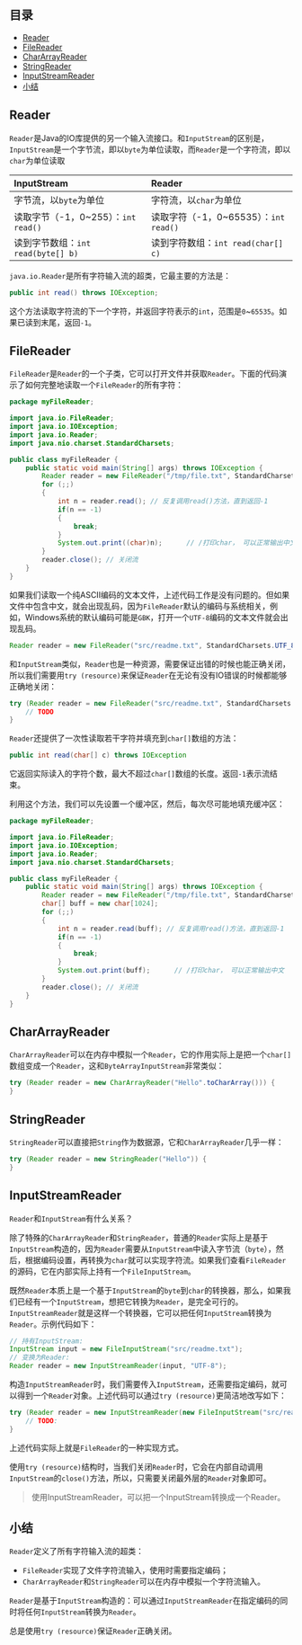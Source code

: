 ## 目录

- [Reader](#Reader)
- [FileReader](#FileReader)
- [CharArrayReader](#CharArrayReader)
- [StringReader](#StringReader)
- [InputStreamReader](#InputStreamReader)
- [小结](#小结)



## Reader

`Reader`是Java的IO库提供的另一个输入流接口。和`InputStream`的区别是，`InputStream`是一个字节流，即以`byte`为单位读取，而`Reader`是一个字符流，即以`char`为单位读取



| InputStream                         | Reader                                |
| :---------------------------------- | :------------------------------------ |
| 字节流，以`byte`为单位              | 字符流，以`char`为单位                |
| 读取字节（-1，0~255）：`int read()` | 读取字符（-1，0~65535）：`int read()` |
| 读到字节数组：`int read(byte[] b)`  | 读到字符数组：`int read(char[] c)`    |

`java.io.Reader`是所有字符输入流的超类，它最主要的方法是：

```java
public int read() throws IOException;
```

这个方法读取字符流的下一个字符，并返回字符表示的`int`，范围是`0`~`65535`。如果已读到末尾，返回`-1`。



## FileReader

`FileReader`是`Reader`的一个子类，它可以打开文件并获取`Reader`。下面的代码演示了如何完整地读取一个`FileReader`的所有字符：

```java
package myFileReader;

import java.io.FileReader;
import java.io.IOException;
import java.io.Reader;
import java.nio.charset.StandardCharsets;

public class myFileReader {
    public static void main(String[] args) throws IOException {
        Reader reader = new FileReader("/tmp/file.txt", StandardCharsets.UTF_8);
        for (;;)
        {
            int n = reader.read(); // 反复调用read()方法，直到返回-1
            if(n == -1)
            {
                break;
            }
            System.out.print((char)n);      // /打印char， 可以正常输出中文
        }
        reader.close(); // 关闭流
    }
}
```

如果我们读取一个纯ASCII编码的文本文件，上述代码工作是没有问题的。但如果文件中包含中文，就会出现乱码，因为`FileReader`默认的编码与系统相关，例如，Windows系统的默认编码可能是`GBK`，打开一个`UTF-8`编码的文本文件就会出现乱码。

```java
Reader reader = new FileReader("src/readme.txt", StandardCharsets.UTF_8);
```

和`InputStream`类似，`Reader`也是一种资源，需要保证出错的时候也能正确关闭，所以我们需要用`try (resource)`来保证`Reader`在无论有没有IO错误的时候都能够正确地关闭：

```java
try (Reader reader = new FileReader("src/readme.txt", StandardCharsets.UTF_8) {
    // TODO
}
```

`Reader`还提供了一次性读取若干字符并填充到`char[]`数组的方法：

```java
public int read(char[] c) throws IOException
```

它返回实际读入的字符个数，最大不超过`char[]`数组的长度。返回`-1`表示流结束。

利用这个方法，我们可以先设置一个缓冲区，然后，每次尽可能地填充缓冲区：

```java
package myFileReader;

import java.io.FileReader;
import java.io.IOException;
import java.io.Reader;
import java.nio.charset.StandardCharsets;

public class myFileReader {
    public static void main(String[] args) throws IOException {
        Reader reader = new FileReader("/tmp/file.txt", StandardCharsets.UTF_8);
        char[] buff = new char[1024];
        for (;;)
        {
            int n = reader.read(buff); // 反复调用read()方法，直到返回-1
            if(n == -1)
            {
                break;
            }
            System.out.print(buff);      // /打印char， 可以正常输出中文
        }
        reader.close(); // 关闭流
    }
}
```

## CharArrayReader

`CharArrayReader`可以在内存中模拟一个`Reader`，它的作用实际上是把一个`char[]`数组变成一个`Reader`，这和`ByteArrayInputStream`非常类似：

```java
try (Reader reader = new CharArrayReader("Hello".toCharArray())) {
}
```

## StringReader

`StringReader`可以直接把`String`作为数据源，它和`CharArrayReader`几乎一样：

```java
try (Reader reader = new StringReader("Hello")) {
}
```



## InputStreamReader

`Reader`和`InputStream`有什么关系？

除了特殊的`CharArrayReader`和`StringReader`，普通的`Reader`实际上是基于`InputStream`构造的，因为`Reader`需要从`InputStream`中读入字节流（`byte`），然后，根据编码设置，再转换为`char`就可以实现字符流。如果我们查看`FileReader`的源码，它在内部实际上持有一个`FileInputStream`。

既然`Reader`本质上是一个基于`InputStream`的`byte`到`char`的转换器，那么，如果我们已经有一个`InputStream`，想把它转换为`Reader`，是完全可行的。`InputStreamReader`就是这样一个转换器，它可以把任何`InputStream`转换为`Reader`。示例代码如下：

```java
// 持有InputStream:
InputStream input = new FileInputStream("src/readme.txt");
// 变换为Reader:
Reader reader = new InputStreamReader(input, "UTF-8");
```

构造`InputStreamReader`时，我们需要传入`InputStream`，还需要指定编码，就可以得到一个`Reader`对象。上述代码可以通过`try (resource)`更简洁地改写如下：

```java
try (Reader reader = new InputStreamReader(new FileInputStream("src/readme.txt"), "UTF-8")) {
    // TODO:
}
```

上述代码实际上就是`FileReader`的一种实现方式。

使用`try (resource)`结构时，当我们关闭`Reader`时，它会在内部自动调用`InputStream`的`close()`方法，所以，只需要关闭最外层的`Reader`对象即可。

>  使用InputStreamReader，可以把一个InputStream转换成一个Reader。

## 小结

`Reader`定义了所有字符输入流的超类：

- `FileReader`实现了文件字符流输入，使用时需要指定编码；
- `CharArrayReader`和`StringReader`可以在内存中模拟一个字符流输入。

`Reader`是基于`InputStream`构造的：可以通过`InputStreamReader`在指定编码的同时将任何`InputStream`转换为`Reader`。

总是使用`try (resource)`保证`Reader`正确关闭。

